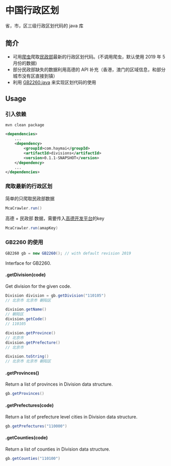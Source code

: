 # 中国行政区划
省，市，区三级行政区划代码的 java 库

## 简介
* 可用[爬虫](https://github.com/CrawlScript/WebCollector)爬取[民政部](http://www.mca.gov.cn/article/sj/xzqh/)最新的行政区划代码。(不调用爬虫，默认使用 2019 年 5月份的数据)
* 部分民政部缺失的数据利用高德的 API 补充（香港，澳门的区域信息，和部分城市没有区直接到镇）
* 利用 [GB2260.java](https://github.com/cn/GB2260.java) 来实现区划代码的使用

## Usage

### 引入依赖
```shell
mvn clean package
```

```xml
<dependencies>
    ...
    <dependency>
        <groupId>com.haymai</groupId>
        <artifactId>divisions</artifactId>
        <version>0.1.1-SNAPSHOT</version>
    </dependency>
    ...
</dependencies>
```

### 爬取最新的行政区划

简单的只爬取民政部数据
```java
McaCrawler.run()
```

高德 + 民政部 数据，需要传入[高德开发平台](https://lbs.amap.com/api/webservice/guide/api/district/?sug_index=3#scene)的key
```java
McaCrawler.run(amapKey)
```

### GB2260 的使用

```java
GB2260 gb = new GB2260(); // with default revision 2019
```

Interface for GB2260.

#### .getDivision(code)

Get division for the given code.

```java
Division division = gb.getDivision("110105")
// 北京市 北京市 朝阳区

division.getName()
// 朝阳区
division.getCode()
// 110105

division.getProvince()
// 北京市
division.getPrefecture()
// 北京市

division.toString()
// 北京市 北京市 朝阳区
```

#### .getProvinces()

Return a list of provinces in Division data structure.

```java
gb.getProvinces()
```

#### .getPrefectures(code)

Return a list of prefecture level cities in Division data structure.

```java
gb.getPrefectures("110000")
```

#### .getCounties(code)

Return a list of counties in Division data structure.

```java
gb.getCounties("110100")
```